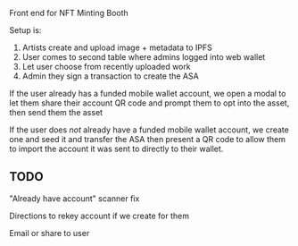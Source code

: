 Front end for NFT Minting Booth

Setup is:
1. Artists create and upload image + metadata to IPFS
2. User comes to second table where admins logged into web wallet 
3. Let user choose from recently uploaded work
4. Admin they sign a transaction to create the ASA

If the user already has a funded mobile wallet account, we open a modal to let them share their account QR code and prompt them to opt into the asset, then send them the asset

If the user does _not_ already have a funded mobile wallet account, we create one and seed it and transfer the ASA then present a QR code to allow them to import the account it was sent to directly to their wallet.

## TODO

"Already have account" scanner fix

Directions to rekey account if we create for them 

Email or share to user
